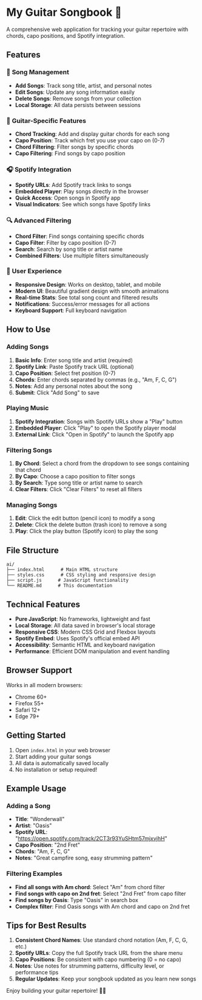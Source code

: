 # My Guitar Songbook 🎸

A comprehensive web application for tracking your guitar repertoire with chords, capo positions, and Spotify integration.

## Features

### 🎵 **Song Management**
- **Add Songs**: Track song title, artist, and personal notes
- **Edit Songs**: Update any song information easily
- **Delete Songs**: Remove songs from your collection
- **Local Storage**: All data persists between sessions

### 🎸 **Guitar-Specific Features**
- **Chord Tracking**: Add and display guitar chords for each song
- **Capo Position**: Track which fret you use your capo on (0-7)
- **Chord Filtering**: Filter songs by specific chords
- **Capo Filtering**: Find songs by capo position

### 🎧 **Spotify Integration**
- **Spotify URLs**: Add Spotify track links to songs
- **Embedded Player**: Play songs directly in the browser
- **Quick Access**: Open songs in Spotify app
- **Visual Indicators**: See which songs have Spotify links

### 🔍 **Advanced Filtering**
- **Chord Filter**: Find songs containing specific chords
- **Capo Filter**: Filter by capo position (0-7)
- **Search**: Search by song title or artist name
- **Combined Filters**: Use multiple filters simultaneously

### 📱 **User Experience**
- **Responsive Design**: Works on desktop, tablet, and mobile
- **Modern UI**: Beautiful gradient design with smooth animations
- **Real-time Stats**: See total song count and filtered results
- **Notifications**: Success/error messages for all actions
- **Keyboard Support**: Full keyboard navigation

## How to Use

### Adding Songs
1. **Basic Info**: Enter song title and artist (required)
2. **Spotify Link**: Paste Spotify track URL (optional)
3. **Capo Position**: Select fret position (0-7)
4. **Chords**: Enter chords separated by commas (e.g., "Am, F, C, G")
5. **Notes**: Add any personal notes about the song
6. **Submit**: Click "Add Song" to save

### Playing Music
1. **Spotify Integration**: Songs with Spotify URLs show a "Play" button
2. **Embedded Player**: Click "Play" to open the Spotify player modal
3. **External Link**: Click "Open in Spotify" to launch the Spotify app

### Filtering Songs
1. **By Chord**: Select a chord from the dropdown to see songs containing that chord
2. **By Capo**: Choose a capo position to filter songs
3. **By Search**: Type song title or artist name to search
4. **Clear Filters**: Click "Clear Filters" to reset all filters

### Managing Songs
1. **Edit**: Click the edit button (pencil icon) to modify a song
2. **Delete**: Click the delete button (trash icon) to remove a song
3. **Play**: Click the play button (Spotify icon) to play the song

## File Structure

```
ai/
├── index.html      # Main HTML structure
├── styles.css      # CSS styling and responsive design
├── script.js      # JavaScript functionality
└── README.md      # This documentation
```

## Technical Features

- **Pure JavaScript**: No frameworks, lightweight and fast
- **Local Storage**: All data saved in browser's local storage
- **Responsive CSS**: Modern CSS Grid and Flexbox layouts
- **Spotify Embed**: Uses Spotify's official embed API
- **Accessibility**: Semantic HTML and keyboard navigation
- **Performance**: Efficient DOM manipulation and event handling

## Browser Support

Works in all modern browsers:
- Chrome 60+
- Firefox 55+
- Safari 12+
- Edge 79+

## Getting Started

1. Open `index.html` in your web browser
2. Start adding your guitar songs
3. All data is automatically saved locally
4. No installation or setup required!

## Example Usage

### Adding a Song
- **Title**: "Wonderwall"
- **Artist**: "Oasis"
- **Spotify URL**: "https://open.spotify.com/track/2CT3r93YuSHtm57mjxvjhH"
- **Capo Position**: "2nd Fret"
- **Chords**: "Am, F, C, G"
- **Notes**: "Great campfire song, easy strumming pattern"

### Filtering Examples
- **Find all songs with Am chord**: Select "Am" from chord filter
- **Find songs with capo on 2nd fret**: Select "2nd Fret" from capo filter
- **Find songs by Oasis**: Type "Oasis" in search box
- **Complex filter**: Find Oasis songs with Am chord and capo on 2nd fret

## Tips for Best Results

1. **Consistent Chord Names**: Use standard chord notation (Am, F, C, G, etc.)
2. **Spotify URLs**: Copy the full Spotify track URL from the share menu
3. **Capo Positions**: Be consistent with capo numbering (0 = no capo)
4. **Notes**: Use notes for strumming patterns, difficulty level, or performance tips
5. **Regular Updates**: Keep your songbook updated as you learn new songs

Enjoy building your guitar repertoire! 🎸🎵
